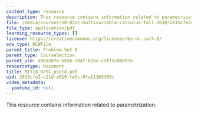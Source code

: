 ```yaml
---
content_type: resource
description: This resource contains information related to parametrization.
file: /media/courses/18-02sc-multivariable-calculus-fall-2010/2815cfe2c21de819fe5c0fa11165308c_MIT18_02SC_pset8.pdf
file_type: application/pdf
learning_resource_types: []
license: https://creativecommons.org/licenses/by-nc-sa/4.0/
ocw_type: OCWFile
parent_title: Problem Set 8
parent_type: CourseSection
parent_uid: a98a58f6-bb5b-104f-61be-c3ff5c09e97e
resourcetype: Document
title: MIT18_02SC_pset8.pdf
uid: 2815cfe2-c21d-e819-fe5c-0fa11165308c
video_metadata:
  youtube_id: null
---
```

This resource contains information related to parametrization.